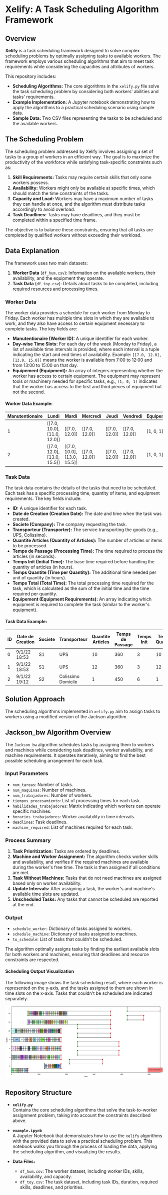 # Xelify: A Task Scheduling Algorithm Framework

## Overview

**Xelify** is a task scheduling framework designed to solve complex scheduling problems by optimally assigning tasks to available workers. The framework employs various scheduling algorithms that aim to meet task requirements while considering the capacities and attributes of workers. 

This repository includes:

- **Scheduling Algorithms:** The core algorithms in the `xelify.py` file solve the task scheduling problem by considering both workers' abilities and tasks' requirements.
- **Example Implementation:** A Jupyter notebook demonstrating how to apply the algorithms to a practical scheduling scenario using sample data.
- **Sample Data:** Two CSV files representing the tasks to be scheduled and the available workers.

## The Scheduling Problem

The scheduling problem addressed by Xelify involves assigning a set of tasks to a group of workers in an efficient way. The goal is to maximize the productivity of the workforce while satisfying task-specific constraints such as:

1. **Skill Requirements:** Tasks may require certain skills that only some workers possess.
2. **Availability:** Workers might only be available at specific times, which should match the time constraints of the tasks.
3. **Capacity and Load:** Workers may have a maximum number of tasks they can handle at once, and the algorithm must distribute tasks accordingly to avoid overload.
4. **Task Deadlines:** Tasks may have deadlines, and they must be completed within a specified time frame.

The objective is to balance these constraints, ensuring that all tasks are completed by qualified workers without exceeding their workload.

## Data Explanation

The framework uses two main datasets:

1. **Worker Data** (`df_hum.csv`): Information on the available workers, their availability, and the equipment they operate.
2. **Task Data** (`df_toy.csv`): Details about tasks to be completed, including required resources and processing times.

### Worker Data

The worker data provides a schedule for each worker from Monday to Friday. Each worker has multiple time slots in which they are available to work, and they also have access to certain equipment necessary to complete tasks. The key fields are:

- **Manutentionaire (Worker ID):** A unique identifier for each worker.
- **Day-wise Time Slots:** For each day of the week (Monday to Friday), a list of available time intervals is provided, where each interval is a tuple indicating the start and end times of availability. Example: `[[7.0, 12.0], [13.0, 15.0]]` means the worker is available from 7:00 to 12:00 and from 13:00 to 15:00 on that day.
- **Equipement (Equipment):** An array of integers representing whether the worker has access to certain equipment. The equipment may represent tools or machinery needed for specific tasks, e.g., `[1, 0, 1]` indicates that the worker has access to the first and third pieces of equipment but not the second.

#### Worker Data Example:
| Manutentionaire | Lundi                 | Mardi                 | Mercredi              | Jeudi                 | Vendredi              | Equipement  |
|-----------------|-----------------------|-----------------------|-----------------------|-----------------------|-----------------------|-------------|
| 1               | [[7.0, 10.0], [11.0, 12.0]] | [[7.0, 12.0]]          | [[7.0, 12.0]]          | [[7.0, 12.0]]          | [[7.0, 12.0]]          | [1, 0, 1]   |
| 2               | [[7.0, 12.0], [13.0, 15.5]] | [[7.0, 10.0], [13.0, 15.5]] | [[7.0, 12.0]]          | [[7.0, 12.0]]          | [[7.0, 12.0]]          | [1, 0, 1]   |

### Task Data

The task data contains the details of the tasks that need to be scheduled. Each task has a specific processing time, quantity of items, and equipment requirements. The key fields include:

- **ID:** A unique identifier for each task.
- **Date de Creation (Creation Date):** The date and time when the task was created.
- **Societe (Company):** The company requesting the task.
- **Transporteur (Transporter):** The service transporting the goods (e.g., UPS, Colissimo).
- **Quantite Articles (Quantity of Articles):** The number of articles or items to be processed.
- **Temps de Passage (Processing Time):** The time required to process the articles (in seconds).
- **Temps Init (Initial Time):** The base time required before handling the quantity of articles (in hours).
- **Temps Quantite (Time per Quantity):** The additional time needed per unit of quantity (in hours).
- **Temps Total (Total Time):** The total processing time required for the task, which is calculated as the sum of the initial time and the time required per quantity.
- **Equipement (Equipment Requirements):** An array indicating which equipment is required to complete the task (similar to the worker's equipment).

#### Task Data Example:
| ID  | Date de Creation | Societe | Transporteur         | Quantite Articles | Temps de Passage | Temps Init | Temps Quantite | Temps Total | Equipement  |
|-----|------------------|---------|----------------------|-------------------|------------------|------------|----------------|-------------|-------------|
| 0   | 9/1/22 18:53     | S1      | UPS                  | 10                | 360              | 3          | 10             | 13          | [0, 0, 0]   |
| 1   | 9/1/22 18:53     | S1      | UPS                  | 12                | 360              | 3          | 12             | 15          | [0, 0, 0]   |
| 2   | 9/1/22 19:12     | S2      | Colissimo Domicile    | 1                 | 450              | 6          | 1              | 7           | [1, 0, 0]   |

## Solution Approach

The scheduling algorithms implemented in `xelify.py` aim to assign tasks to workers using a modified version of the Jackson algorithm.

## Jackson_bw Algorithm Overview

The `Jackson_bw` algorithm schedules tasks by assigning them to workers and machines while considering task deadlines, worker availability, and machine requirements. It operates iteratively, aiming to find the best possible scheduling arrangement for each task.

### Input Parameters

- `num_tareas`: Number of tasks.
- `num_maquinas`: Number of machines.
- `num_trabajadores`: Number of workers.
- `tiempos_procesamiento`: List of processing times for each task.
- `habilidades_trabajadores`: Matrix indicating which workers can operate specific machines.
- `horarios_trabajadores`: Worker availability in time intervals.
- `deadlines`: Task deadlines.
- `machine_required`: List of machines required for each task.

### Process Summary

1. **Task Prioritization:** Tasks are ordered by deadlines.
2. **Machine and Worker Assignment:** The algorithm checks worker skills and availability, and verifies if the required machines are available during the worker's free time. The task is then assigned if all conditions are met.
3. **Task Without Machines:** Tasks that do not need machines are assigned based only on worker availability.
4. **Update Intervals:** After assigning a task, the worker's and machine's available time slots are updated.
5. **Unscheduled Tasks:** Any tasks that cannot be scheduled are reported at the end.

### Output

- `schedule_worker`: Dictionary of tasks assigned to workers.
- `schedule_machine`: Dictionary of tasks assigned to machines.
- `to_schedule`: List of tasks that couldn't be scheduled.

The algorithm optimally assigns tasks by finding the earliest available slots for both workers and machines, ensuring that deadlines and resource constraints are respected.

#### Scheduling Output Visualization

The following image shows the task scheduling result, where each worker is represented on the y-axis, and the tasks assigned to them are shown in time slots on the x-axis. Tasks that couldn't be scheduled are indicated separately.

![Scheduling Output](./output.png)

## Repository Structure

- **`xelify.py`**  
  Contains the core scheduling algorithms that solve the task-to-worker assignment problem, taking into account the constraints described above.

- **`example.ipynb`**  
  A Jupyter Notebook that demonstrates how to use the `xelify` algorithms with the provided data to solve a practical scheduling problem. This notebook walks you through the process of loading the data, applying the scheduling algorithm, and visualizing the results.

- **Data Files:**
  - `df_hum.csv`: The worker dataset, including worker IDs, skills, availability, and capacity.
  - `df_toy.csv`: The task dataset, including task IDs, duration, required skills, deadlines, and priorities.

